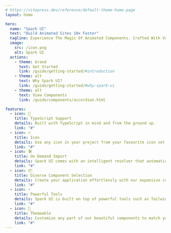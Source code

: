 ```yaml
---
# https://vitepress.dev/reference/default-theme-home-page
layout: home

hero:
  name: "Spark UI"
  text: "Build Animated Sites 10x Faster"
  tagline: Experience The Magic Of Animated Components. Crafted With Vue, TypeScript, TailwindCss And Vueuse Motion ✨
  image:
    src: /icon.png
    alt: Spark UI
  actions:
    - theme: brand
      text: Get Started
      link: /guide/getting-started/#introduction
    - theme: alt
      text: Why Spark UI?
      link: /guide/getting-started/#why-spark-ui
    - theme: alt
      text: View Components
      link: /guide/components/accordion.html

features:
  - icon: 🦾
    title: TypeScript Support
    details: Built with TypeScript in mind and from the ground up.
    link: "#"
  - icon: 🔥
    title: Icon
    details: Use any icon in your project from your favourite icon set.
    link: "#"
  - icon: 🛠️
    title: On Demand Import
    details: Spark UI comes with an intelligent resolver that automatically imports only used components.
    link: "#"
  - icon: 📦
    title: Diverse Component Selection
    details: Create your application effortlessly with our expansive collection of 50+ UI components.
    link: "#"
  - icon: ⚡️
    title: Powerful Tools
    details: Spark UI is built on top of powerful tools such as TailwindCss, VueUse, Headless UI etc.
    link: "#"
  - icon: 🎨
    title: Themeable
    details: Customize any part of our beautiful components to match your style.
    link: "#"
---
```


<script setup>
import Demos from './src/components/Demos.vue'
</script>

<Demos />

<demo src="./src/example/animatedBeamDemo/Demo.vue" />

<demo src="./src/example/beam/Demo.vue" />

<demo src="./src/example/animatedGradientText/Demo.vue" />

<demo src="./src/example/skewedInfiniteScroll/Demo.vue" />

<demo src="./src/example/letterUp/Demo.vue" />

<demo src="./src/example/animatedShinyText/Demo.vue" />

<demo src="./src/example/bento/Demo.vue" />

<demo src="./src/example/blurFade/Demo.vue" />

<demo src="./src/example/blurIn/Demo.vue" />

<demo src="./src/example/Globe/Demo.vue" />

<demo src="./src/example/GradualSpacing/Demo.vue" />

<demo src="./src/example/retroGrid/Demo.vue" />
